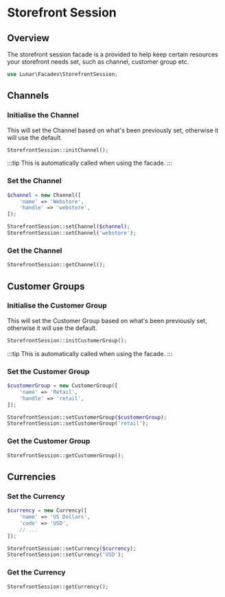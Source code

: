 # Storefront Session

## Overview

The storefront session facade is a provided to help keep certain resources your storefront needs set, such as channel, customer group etc.

```php
use Lunar\Facades\StorefrontSession;
```

## Channels

### Initialise the Channel

This will set the Channel based on what's been previously set, otherwise it will use the default.

```php
StorefrontSession::initChannel();
```

:::tip This is automatically called when using the facade.
:::

### Set the Channel

```php
$channel = new Channel([
    'name' => 'Webstore',
    'handle' => 'webstore',
]);

StorefrontSession::setChannel($channel);
StorefrontSession::setChannel('webstore');
```

### Get the Channel

```php
StorefrontSession::getChannel();
```

## Customer Groups

### Initialise the Customer Group

This will set the Customer Group based on what's been previously set, otherwise it will use the default.

```php
StorefrontSession::initCustomerGroup();
```

:::tip This is automatically called when using the facade.
:::

### Set the Customer Group

```php
$customerGroup = new CustomerGroup([
    'name' => 'Retail',
    'handle' => 'retail',
]);

StorefrontSession::setCustomerGroup($customerGroup);
StorefrontSession::setCustomerGroup('retail');
```

### Get the Customer Group

```php
StorefrontSession::getCustomerGroup();
```

## Currencies

### Set the Currency

```php
$currency = new Currency([
    'name' => 'US Dollars',
    'code' => 'USD',
    // ...
]);

StorefrontSession::setCurrency($currency);
StorefrontSession::setCurrency('USD');
```

### Get the Currency

```php
StorefrontSession::getCurrency();
```
